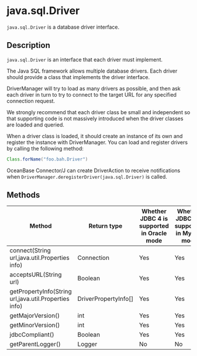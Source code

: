 # java.sql.Driver

`java.sql.Driver` is a database driver interface.

## Description

`java.sql.Driver` is an interface that each driver must implement.

The Java SQL framework allows multiple database drivers. Each driver should provide a class that implements the driver interface.

DriverManager will try to load as many drivers as possible, and then ask each driver in turn to try to connect to the target URL for any specified connection request.

We strongly recommend that each driver class be small and independent so that supporting code is not massively introduced when the driver classes are loaded and queried.

When a driver class is loaded, it should create an instance of its own and register the instance with DriverManager. You can load and register drivers by calling the following method:

```java
Class.forName("foo.bah.Driver")
```



OceanBase Connector/J can create DriverAction to receive notifications when `DriverManager.deregisterDriver(java.sql.Driver)` is called.

## Methods



| Method | Return type | Whether JDBC 4 is supported in Oracle mode | Whether JDBC 4 is supported in MySQL mode |
|-------------|----------------|----------------|---------------|
| connect(String url,java.util.Properties info) | Connection | Yes | Yes |
| acceptsURL(String url) | Boolean | Yes | Yes |
| getPropertyInfo(String url,java.util.Properties info) | DriverPropertyInfo\[\] | Yes | Yes |
| getMajorVersion() | int | Yes | Yes |
| getMinorVersion() | int | Yes | Yes |
| jdbcCompliant() | Boolean | Yes | Yes |
| getParentLogger() | Logger | No | No |


